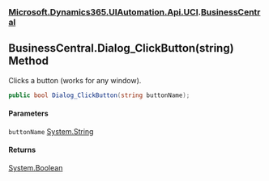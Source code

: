 ### [Microsoft.Dynamics365.UIAutomation.Api.UCI](Microsoft.Dynamics365.UIAutomation.Api.UCI.md 'Microsoft.Dynamics365.UIAutomation.Api.UCI').[BusinessCentral](BusinessCentral.md 'Microsoft.Dynamics365.UIAutomation.Api.UCI.BusinessCentral')

## BusinessCentral.Dialog_ClickButton(string) Method

Clicks a button (works for any window).

```csharp
public bool Dialog_ClickButton(string buttonName);
```
#### Parameters

<a name='Microsoft.Dynamics365.UIAutomation.Api.UCI.BusinessCentral.Dialog_ClickButton(string).buttonName'></a>

`buttonName` [System.String](https://docs.microsoft.com/en-us/dotnet/api/System.String 'System.String')

#### Returns
[System.Boolean](https://docs.microsoft.com/en-us/dotnet/api/System.Boolean 'System.Boolean')